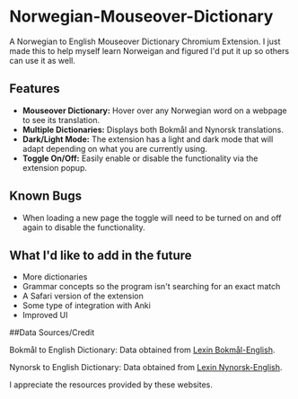 # Norwegian-Mouseover-Dictionary
A Norwegian to English Mouseover Dictionary Chromium Extension.
I just made this to help myself learn Norweigan and figured I'd put it up so others can use it as well.

## Features

- **Mouseover Dictionary:** Hover over any Norwegian word on a webpage to see its translation.
- **Multiple Dictionaries:** Displays both Bokmål and Nynorsk translations.
- **Dark/Light Mode:** The extension has a light and dark mode that will adapt depending on what you are currently using.
- **Toggle On/Off:** Easily enable or disable the functionality via the extension popup.

## Known Bugs
- When loading a new page the toggle will need to be turned on and off again to disable the functionality.

## What I'd like to add in the future 

- More dictionaries
- Grammar concepts so the program isn't searching for an exact match
- A Safari version of the extension
- Some type of integration with Anki
- Improved UI

##Data Sources/Credit

Bokmål to English Dictionary:
Data obtained from [Lexin Bokmål-English](https://lexin.oslomet.no/?mode=main-page&sub-mode=search&dict=nbo-nny-maxi&ui-lang=nbo#/findwords/message.bokmal-english).

Nynorsk to English Dictionary:
Data obtained from [Lexin Nynorsk-English](https://lexin.oslomet.no/?mode=main-page&sub-mode=search&dict=nbo-nny-maxi&ui-lang=nbo#/findwords/message.nynorsk-english).


I appreciate the resources provided by these websites.
